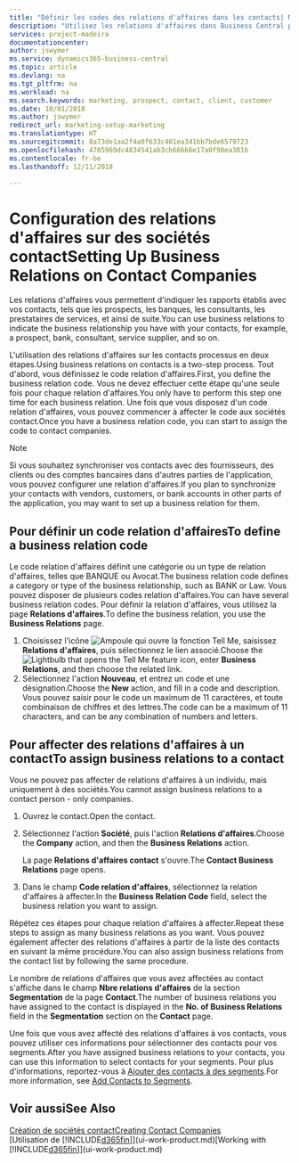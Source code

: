```yaml
---
title: "Définir les codes des relations d'affaires dans les contacts| Microsoft Docs"
description: "Utilisez les relations d'affaires dans Business Central pour vous aider avec le marketing et désigner les rapports établis avec vos prospects, clients, notamment les banques ou les prestataires de services."
services: project-madeira
documentationcenter: 
author: jswymer
ms.service: dynamics365-business-central
ms.topic: article
ms.devlang: na
ms.tgt_pltfrm: na
ms.workload: na
ms.search.keywords: marketing, prospect, contact, client, customer
ms.date: 10/01/2018
ms.author: jswymer
redirect_url: marketing-setup-marketing
ms.translationtype: HT
ms.sourcegitcommit: 8a73de1aa2f4a0f633c401ea341bb7bde6579723
ms.openlocfilehash: 4705969dc4834541ab3cb66666e17a0f98ea301b
ms.contentlocale: fr-be
ms.lasthandoff: 12/11/2018

---
```

# <a name="setting-up-business-relations-on-contact-companies"></a><span data-ttu-id="2c119-103">Configuration des relations d'affaires sur des sociétés contact</span><span class="sxs-lookup"><span data-stu-id="2c119-103">Setting Up Business Relations on Contact Companies</span></span>
<span data-ttu-id="2c119-104">Les relations d'affaires vous permettent d'indiquer les rapports établis avec vos contacts, tels que les prospects, les banques, les consultants, les prestataires de services, et ainsi de suite.</span><span class="sxs-lookup"><span data-stu-id="2c119-104">You can use business relations to indicate the business relationship you have with your contacts, for example, a prospect, bank, consultant, service supplier, and so on.</span></span>

<span data-ttu-id="2c119-105">L'utilisation des relations d'affaires sur les contacts processus en deux étapes.</span><span class="sxs-lookup"><span data-stu-id="2c119-105">Using business relations on contacts is a two-step process.</span></span> <span data-ttu-id="2c119-106">Tout d'abord, vous définissez le code relation d'affaires.</span><span class="sxs-lookup"><span data-stu-id="2c119-106">First, you define the business relation code.</span></span> <span data-ttu-id="2c119-107">Vous ne devez effectuer cette étape qu'une seule fois pour chaque relation d'affaires.</span><span class="sxs-lookup"><span data-stu-id="2c119-107">You only have to perform this step one time for each business relation.</span></span> <span data-ttu-id="2c119-108">Une fois que vous disposez d'un code relation d'affaires, vous pouvez commencer à affecter le code aux sociétés contact.</span><span class="sxs-lookup"><span data-stu-id="2c119-108">Once you have a business relation code, you can start to assign the code to contact companies.</span></span>

> [!NOTE]  
>   <span data-ttu-id="2c119-109">Si vous souhaitez synchroniser vos contacts avec des fournisseurs, des clients ou des comptes bancaires dans d'autres parties de l'application, vous pouvez configurer une relation d'affaires.</span><span class="sxs-lookup"><span data-stu-id="2c119-109">If you plan to synchronize your contacts with vendors, customers, or bank accounts in other parts of the application, you may want to set up a business relation for them.</span></span>

## <a name="to-define-a-business-relation-code"></a><span data-ttu-id="2c119-110">Pour définir un code relation d'affaires</span><span class="sxs-lookup"><span data-stu-id="2c119-110">To define a business relation code</span></span>
<span data-ttu-id="2c119-111">Le code relation d'affaires définit une catégorie ou un type de relation d'affaires, telles que BANQUE ou Avocat.</span><span class="sxs-lookup"><span data-stu-id="2c119-111">The business relation code defines a category or type of the business relationship, such as BANK or Law.</span></span> <span data-ttu-id="2c119-112">Vous pouvez disposer de plusieurs codes relation d'affaires.</span><span class="sxs-lookup"><span data-stu-id="2c119-112">You can have several business relation codes.</span></span> <span data-ttu-id="2c119-113">Pour définir la relation d'affaires, vous utilisez la page **Relations d'affaires**.</span><span class="sxs-lookup"><span data-stu-id="2c119-113">To define the business relation, you use the **Business Relations** page.</span></span>

1. <span data-ttu-id="2c119-114">Choisissez l'icône ![Ampoule qui ouvre la fonction Tell Me](media/ui-search/search_small.png "Dites-moi ce que vous voulez faire"), saisissez **Relations d'affaires**, puis sélectionnez le lien associé.</span><span class="sxs-lookup"><span data-stu-id="2c119-114">Choose the ![Lightbulb that opens the Tell Me feature](media/ui-search/search_small.png "Tell me what you want to do") icon, enter **Business Relations**, and then choose the related link.</span></span>
2. <span data-ttu-id="2c119-115">Sélectionnez l'action **Nouveau**, et entrez un code et une désignation.</span><span class="sxs-lookup"><span data-stu-id="2c119-115">Choose the **New** action, and fill in a code and description.</span></span> <span data-ttu-id="2c119-116">Vous pouvez saisir pour le code un maximum de 11 caractères, et toute combinaison de chiffres et des lettres.</span><span class="sxs-lookup"><span data-stu-id="2c119-116">The code can be a maximum of 11 characters, and can be any combination of numbers and letters.</span></span>

## <a name="AssignBusRelContact"></a> <span data-ttu-id="2c119-117">Pour affecter des relations d'affaires à un contact</span><span class="sxs-lookup"><span data-stu-id="2c119-117">To assign business relations to a contact</span></span>
<span data-ttu-id="2c119-118">Vous ne pouvez pas affecter de relations d'affaires à un individu, mais uniquement à des sociétés.</span><span class="sxs-lookup"><span data-stu-id="2c119-118">You cannot assign business relations to a contact person - only companies.</span></span>

1. <span data-ttu-id="2c119-119">Ouvrez le contact.</span><span class="sxs-lookup"><span data-stu-id="2c119-119">Open the contact.</span></span>
2. <span data-ttu-id="2c119-120">Sélectionnez l'action **Société**, puis l'action **Relations d'affaires**.</span><span class="sxs-lookup"><span data-stu-id="2c119-120">Choose the **Company** action, and then the **Business Relations** action.</span></span>

    <span data-ttu-id="2c119-121">La page **Relations d'affaires contact** s'ouvre.</span><span class="sxs-lookup"><span data-stu-id="2c119-121">The **Contact Business Relations** page opens.</span></span>
3. <span data-ttu-id="2c119-122">Dans le champ **Code relation d'affaires**, sélectionnez la relation d'affaires à affecter.</span><span class="sxs-lookup"><span data-stu-id="2c119-122">In the **Business Relation Code** field, select the business relation you want to assign.</span></span>

<span data-ttu-id="2c119-123">Répétez ces étapes pour chaque relation d'affaires à affecter.</span><span class="sxs-lookup"><span data-stu-id="2c119-123">Repeat these steps to assign as many business relations as you want.</span></span> <span data-ttu-id="2c119-124">Vous pouvez également affecter des relations d'affaires à partir de la liste des contacts en suivant la même procédure.</span><span class="sxs-lookup"><span data-stu-id="2c119-124">You can also assign business relations from the contact list by following the same procedure.</span></span>

<span data-ttu-id="2c119-125">Le nombre de relations d'affaires que vous avez affectées au contact s'affiche dans le champ **Nbre relations d'affaires** de la section **Segmentation** de la page **Contact**.</span><span class="sxs-lookup"><span data-stu-id="2c119-125">The number of business relations you have assigned to the contact is displayed in the **No. of Business Relations** field in the **Segmentation** section on the **Contact** page.</span></span>

<span data-ttu-id="2c119-126">Une fois que vous avez affecté des relations d'affaires à vos contacts, vous pouvez utiliser ces informations pour sélectionner des contacts pour vos segments.</span><span class="sxs-lookup"><span data-stu-id="2c119-126">After you have assigned business relations to your contacts, you can use this information to select contacts for your segments.</span></span> <span data-ttu-id="2c119-127">Pour plus d'informations, reportez-vous à [Ajouter des contacts à des segments](marketing-add-contact-segment.md).</span><span class="sxs-lookup"><span data-stu-id="2c119-127">For more information, see [Add Contacts to Segments](marketing-add-contact-segment.md).</span></span>

## <a name="see-also"></a><span data-ttu-id="2c119-128">Voir aussi</span><span class="sxs-lookup"><span data-stu-id="2c119-128">See Also</span></span>
[<span data-ttu-id="2c119-129">Création de sociétés contact</span><span class="sxs-lookup"><span data-stu-id="2c119-129">Creating Contact Companies</span></span>](marketing-create-contact-companies.md)  
<span data-ttu-id="2c119-130">[Utilisation de [!INCLUDE[d365fin](includes/d365fin_md.md)]](ui-work-product.md)</span><span class="sxs-lookup"><span data-stu-id="2c119-130">[Working with [!INCLUDE[d365fin](includes/d365fin_md.md)]](ui-work-product.md)</span></span>

